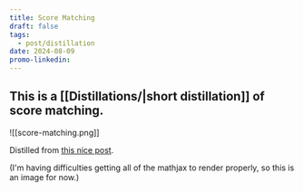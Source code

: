 ```yaml
---
title: Score Matching
draft: false
tags:
  - post/distillation
date: 2024-08-09
promo-linkedin:
---
```

## This is a [[Distillations/|short distillation]] of score matching.

![[score-matching.png]]

Distilled from [this nice post](https://andrewcharlesjones.github.io/journal/21-score-matching.html).

(I'm having difficulties getting all of the mathjax to render properly, so this is an image for now.)
